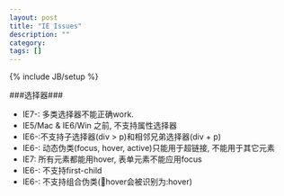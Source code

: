 ```yaml
---
layout: post
title: "IE Issues"
description: ""
category: 
tags: []
---
```

{% include JB/setup %}

###选择器###

* IE7-: 多类选择器不能正确work.
* IE5/Mac & IE6/Win 之前, 不支持属性选择器
* IE6-:不支持子选择器(div > p)和相邻兄弟选择器(div + p)
* IE6-: 动态伪类(focus, hover, active)只能用于超链接, 不能用于其它元素
* IE7: 所有元素都能用hover, 表单元素不能应用focus
* IE6-: 不支持first-child
* IE6-: 不支持组合伪类(:link:hover会被识别为:hover)
